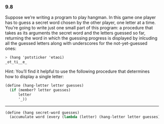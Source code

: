 ### 9.8

Suppose we’re writing a program to play hangman. In this game one player has to guess a secret word chosen by the other player, one letter at a time. You’re going to write just one small part of this program: a procedure that takes as its arguments the secret word and the letters guessed so far, returning the word in which the guessing progress is displayed by inlcuding all the guessed letters along with underscores for the not-yet-guessed ones:

~~~ scheme
> (hang 'potsticker 'etaoi)
_ot_ti__e_
~~~

Hint: You’ll find it helpful to use the following procedure that determines how to display a single letter:

~~~ scheme
(define (hang-letter letter guesses)
  (if (member? letter guesses)
      letter
      '_))
~~~

***

~~~ scheme
(define (hang secret-word guesses)
  (accumulate word (every (lambda (letter) (hang-letter letter guesses)) secret-word)))
~~~